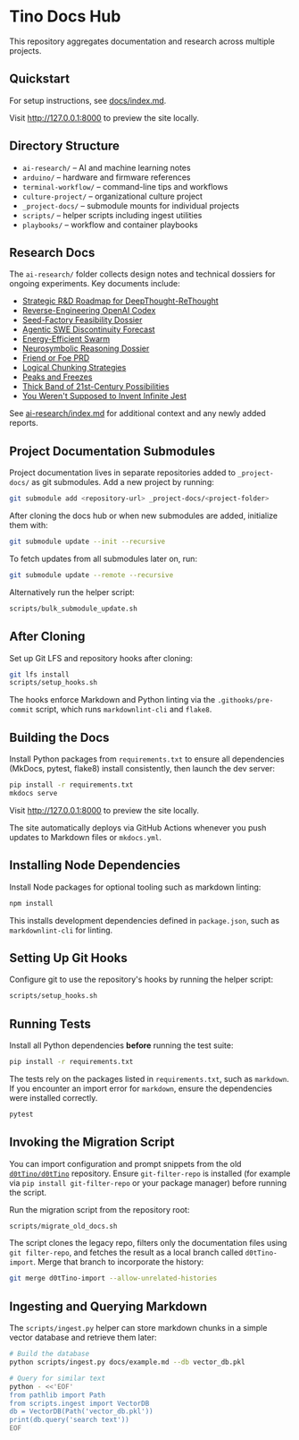 # Tino Docs Hub

This repository aggregates documentation and research across multiple projects.

## Quickstart

For setup instructions, see [docs/index.md](docs/index.md).

Visit <http://127.0.0.1:8000> to preview the site locally.

## Directory Structure

- `ai-research/` – AI and machine learning notes
- `arduino/` – hardware and firmware references
- `terminal-workflow/` – command-line tips and workflows
- `culture-project/` – organizational culture project
- `_project-docs/` – submodule mounts for individual projects
- `scripts/` – helper scripts including ingest utilities
- `playbooks/` – workflow and container playbooks

## Research Docs

The `ai-research/` folder collects design notes and technical dossiers for
ongoing experiments. Key documents include:

- [Strategic R&D Roadmap for DeepThought-ReThought](ai-research/strategic-roadmap-deepthought.md)
- [Reverse-Engineering OpenAI Codex](ai-research/reverse-engineering-codex.md)
- [Seed-Factory Feasibility Dossier](ai-research/seed-factory-feasibility-dossier.md)
- [Agentic SWE Discontinuity Forecast](ai-research/agentic-swe-discontinuity-forecast.md)
- [Energy-Efficient Swarm](ai-research/energy-efficient-swarm.md)
- [Neurosymbolic Reasoning Dossier](ai-research/neurosymbolic-reasoning-dossier.md)
- [Friend or Foe PRD](ai-research/discord-friend-foe-prd.md)
- [Logical Chunking Strategies](ai-research/logical-chunking.md)
- [Peaks and Freezes](ai-research/peaks-and-freezes.md)
- [Thick Band of 21st-Century Possibilities](ai-research/thick-band-of-21st-century-possibilities.md)
- [You Weren't Supposed to Invent Infinite Jest](ai-research/you-werent-supposed-to-invent-infinite-jest.md)

See [ai-research/index.md](ai-research/index.md) for additional context and any
newly added reports.

## Project Documentation Submodules

Project documentation lives in separate repositories added to
`_project-docs/` as git submodules. Add a new project by running:

```bash
git submodule add <repository-url> _project-docs/<project-folder>
```

After cloning the docs hub or when new submodules are added, initialize
them with:

```bash
git submodule update --init --recursive
```

To fetch updates from all submodules later on, run:

```bash
git submodule update --remote --recursive
```

Alternatively run the helper script:

```bash
scripts/bulk_submodule_update.sh
```

## After Cloning

Set up Git LFS and repository hooks after cloning:

```bash
git lfs install
scripts/setup_hooks.sh
```

The hooks enforce Markdown and Python linting via the `.githooks/pre-commit` script, which runs `markdownlint-cli` and `flake8`.

## Building the Docs

Install Python packages from `requirements.txt` to ensure all dependencies (MkDocs, pytest, flake8) install consistently, then launch the dev server:

```bash
pip install -r requirements.txt
mkdocs serve
```

Visit http://127.0.0.1:8000 to preview the site locally.

The site automatically deploys via GitHub Actions whenever you push updates to Markdown files or `mkdocs.yml`.

## Installing Node Dependencies

Install Node packages for optional tooling such as markdown linting:

```bash
npm install
```

This installs development dependencies defined in `package.json`, such as `markdownlint-cli` for linting.

## Setting Up Git Hooks

Configure git to use the repository's hooks by running the helper script:

```bash
scripts/setup_hooks.sh
```

## Running Tests

Install all Python dependencies **before** running the test suite:

```bash
pip install -r requirements.txt
```

The tests rely on the packages listed in `requirements.txt`, such as
`markdown`. If you encounter an import error for `markdown`, ensure the
dependencies were installed correctly.

```bash
pytest
```

## Invoking the Migration Script

You can import configuration and prompt snippets from the old
[`d0tTino/d0tTino`](https://github.com/d0tTino/d0tTino) repository. Ensure `git-filter-repo` is installed (for example via `pip install git-filter-repo` or your package manager) before running the script.

Run the migration script from the repository root:

```bash
scripts/migrate_old_docs.sh
```

The script clones the legacy repo, filters only the documentation files using `git filter-repo`, and fetches the result as a local branch called `d0tTino-import`. Merge that branch to incorporate the history:

```bash
git merge d0tTino-import --allow-unrelated-histories
```

## Ingesting and Querying Markdown

The `scripts/ingest.py` helper can store markdown chunks in a simple
vector database and retrieve them later:

```bash
# Build the database
python scripts/ingest.py docs/example.md --db vector_db.pkl

# Query for similar text
python - <<'EOF'
from pathlib import Path
from scripts.ingest import VectorDB
db = VectorDB(Path('vector_db.pkl'))
print(db.query('search text'))
EOF
```
